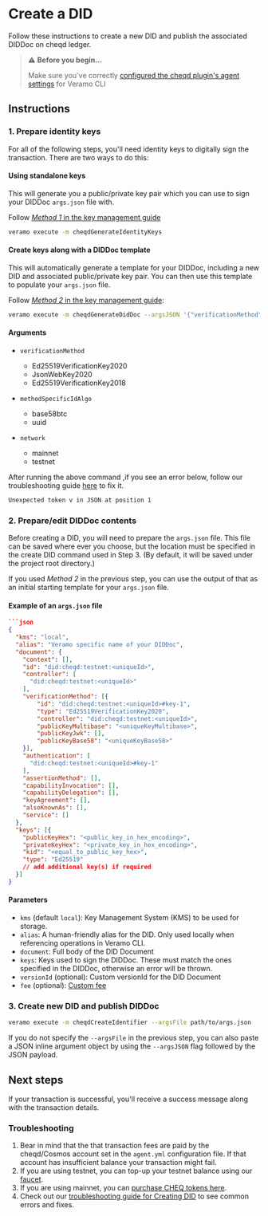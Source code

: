 # Create a DID

Follow these instructions to create a new DID and publish the associated DIDDoc on cheqd ledger.

> ⚠️ **Before you begin...**
>
> Make sure you've correctly [configured the cheqd plugin's agent settings](../../guides/software-development-kits-sdks/veramo-sdk-for-cheqd/setup-cli.md) for Veramo CLI

## Instructions

### 1. Prepare identity keys

For all of the following steps, you'll need identity keys to digitally sign the transaction. There are two ways to do this:

#### Using standalone keys

This will generate you a public/private key pair which you can use to sign your DIDDoc `args.json` file with.

Follow [_Method 1_ in the key management guide](identity-key-handling.md)

```bash
veramo execute -m cheqdGenerateIdentityKeys
```

#### Create keys along with a DIDDoc template

This will automatically generate a template for your DIDDoc, including a new DID and associated public/private key pair. You can then use this template to populate your `args.json` file.&#x20;

Follow [_Method 2_ in the key management guide](identity-key-handling.md):

```bash
veramo execute -m cheqdGenerateDidDoc --argsJSON '{"verificationMethod": "Ed25519VerificationKey2018", "methodSpecificIdAlgo": "uuid", "network": "testnet"}'
```

#### Arguments

* `verificationMethod`
  * Ed25519VerificationKey2020
  * JsonWebKey2020
  * Ed25519VerificationKey2018

* `methodSpecificIdAlgo`
  * base58btc
  * uuid

* `network`
  * mainnet
  * testnet


After running the above command ,if you see an error below, follow our troubleshooting guide [here](did-operations-troubleshooting.md#1-when-generating-keys-along-with-a-diddoc-template) to fix it.

```bash
Unexpected token v in JSON at position 1
```

### 2. Prepare/edit DIDDoc contents

Before creating a DID, you will need to prepare the `args.json` file. This file can be saved where ever you choose, but the location must be specified in the create DID command used in Step 3. (By default, it will be saved under the project root directory.)

If you used _Method 2_ in the previous step, you can use the output of that as an initial starting template for your `args.json` file.

#### Example of an `args.json` file

````json
```json
{
  "kms": "local",
  "alias": "Veramo specific name of your DIDDoc",
  "document": {
    "context": [],
    "id": "did:cheqd:testnet:<uniqueId>",
    "controller": [
      "did:cheqd:testnet:<uniqueId>"
    ],
    "verificationMethod": [{
        "id": "did:cheqd:testnet:<uniqueId>#key-1",
        "type": "Ed25519VerificationKey2020",
        "controller": "did:cheqd:testnet:<uniqueId>",
        "publicKeyMultibase": "<uniqueKeyMultibase>",
        "publicKeyJwk": [],
        "publicKeyBase58": "<uniqueKeyBase58>"      
    }],
    "authentication": [
      "did:cheqd:testnet:<uniqueId>#key-1"
    ],
    "assertionMethod": [],
    "capabilityInvocation": [],
    "capabilityDelegation": [],
    "keyAgreement": [],
    "alsoKnownAs": [],
    "service": []
  },
  "keys": [{
    "publicKeyHex": "<public_key_in_hex_encoding>",
    "privateKeyHex": "<private_key_in_hex_encoding>",
    "kid": "<equal_to_public_key_hex>",
    "type": "Ed25519"
    // add additional key(s) if required
  }]
}
````

#### Parameters

* `kms` (default `local`): Key Management System (KMS) to be used for storage.
* `alias`: A human-friendly alias for the DID. Only used locally when referencing operations in Veramo CLI.
* `document`: Full body of the DID Document
* `keys`: Keys used to sign the DIDDoc. These must match the ones specified in the DIDDoc, otherwise an error will be thrown.
* `versionId` (optional): Custom versionId for the DID Document
* `fee` (optional): [Custom fee](../custom-fee.md)

### 3. Create new DID and publish DIDDoc

```bash
veramo execute -m cheqdCreateIdentifier --argsFile path/to/args.json
```

If you do not specify the `--argsFile` in the previous step, you can also paste a JSON inline argument object by using the `--argsJSON` flag followed by the JSON payload.

## Next steps

If your transaction is successful, you'll receive a success message along with the transaction details.

### Troubleshooting

1. Bear in mind that the that transaction fees are paid by the cheqd/Cosmos account set in the `agent.yml` configuration file. If that account has insufficient balance your transaction might fail.&#x20;
2. If you are using testnet, you can top-up your testnet balance using our [faucet](http://testnet-faucet.cheqd.io/).
3. If you are using mainnet, you can [purchase CHEQ tokens here](https://cheqd.io/buy).
4. Check out our [troubleshooting guide for Creating DID](did-operations-troubleshooting.md) to see common errors and fixes.
